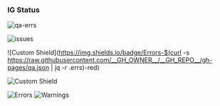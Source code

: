 ### IG Status
![qa-errs](https://img.shields.io/github/workflow/status/__GH_OWNER__/__GH_REPO__/ig-build?label=Build%20status)

![issues](https://img.shields.io/github/issues/__GH_OWNER__/__GH_REPO__)

![Custom Shield](https://img.shields.io/badge/Errors-$(curl -s https://raw.githubusercontent.com/__GH_OWNER__/__GH_REPO__/gh-pages/qa.json | jq -r .errs)-red)

![Custom Shield](https://img.shields.io/badge/Errors-85-red)

![Errors](https://img.shields.io/badge/Errors-__ERRS__-red)
![Warnings](https://img.shields.io/badge/Warnings-__WARNINGS__-yellow)


[Angular.io]: https://img.shields.io/badge/Angular-DD0031?style=for-the-badge&logo=angular&logoColor=white
[Angular-url]: https://angular.io/
